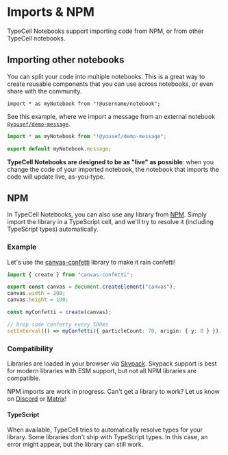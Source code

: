 # Imports & NPM

TypeCell Notebooks support importing code from NPM, or from other TypeCell notebooks.

## Importing other notebooks

You can split your code into multiple notebooks.
This is a great way to create reusable components that you can use across notebooks, or even share with the community.

`import * as myNotebook from "!@username/notebook";`

See this example, where we import a message from an external notebook [`@yousef/demo-message`](https://www.typecell.org/@yousef/demo-message).

```typescript
import * as myNotebook from "!@yousef/demo-message";

export default myNotebook.message;
```

**TypeCell Notebooks are designed to be as "live" as possible**: when you change the code of your imported notebook,
the notebook that imports the code will update live, as-you-type.

## NPM

In TypeCell Notebooks, you can also use any library from [NPM](https://www.npmjs.com/). Simply import the library in a TypeScript cell, and we'll try to resolve it (including TypeScript types) automatically.

### Example

Let's use the [canvas-confetti](https://www.npmjs.com/package/canvas-confetti) library to make it rain confetti!

```typescript
import { create } from "canvas-confetti";

export const canvas = document.createElement("canvas");
canvas.width = 200;
canvas.height = 100;

const myConfetti = create(canvas);

// Drop some confetty every 500ms
setInterval(() => myConfetti({ particleCount: 70, origin: { y: 0 } }), 500);
```

### Compatibility

Libraries are loaded in your browser via [Skypack](https://www.skypack.dev/).
Skypack support is best for modern libraries with ESM support, but not all NPM libraries are compatible.

NPM imports are work in progress. Can't get a library to work? Let us know on [Discord](https://discord.gg/TcJ9TRC3SV) or [Matrix](https://matrix.to/#/#typecell-space:matrix.org)!

#### TypeScript

When available, TypeCell tries to automatically resolve types for your library.
Some libraries don't ship with TypeScript types. In this case, an error might appear, but the library can still work.
